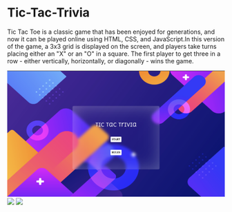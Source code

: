 # Tic-Tac-Trivia

Tic Tac Toe is a classic game that has been enjoyed for generations, and now it can be played online using HTML, CSS, and JavaScript.In this version of the game, a 3x3 grid is displayed on the screen, and players take turns placing either an "X" or an "O" in a square. The first player to get three in a row - either vertically, horizontally, or diagonally - wins the game.

<img src="images/start.png">
<img src="images/game.png">
<img src="images/rules.png">
